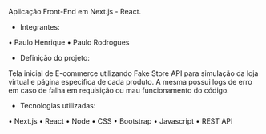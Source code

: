 Aplicação Front-End em Next.js - React.

- Integrantes:

• Paulo Henrique 
• Paulo Rodrogues 

- Definição do projeto:

Tela inicial de E-commerce utilizando Fake Store API para simulação da loja virtual e página específica de cada produto. A mesma possui logs de erro em caso de falha em requisição ou mau funcionamento do código.

- Tecnologias utilizadas:

• Next.js
• React
• Node
• CSS
• Bootstrap
• Javascript
• REST API
